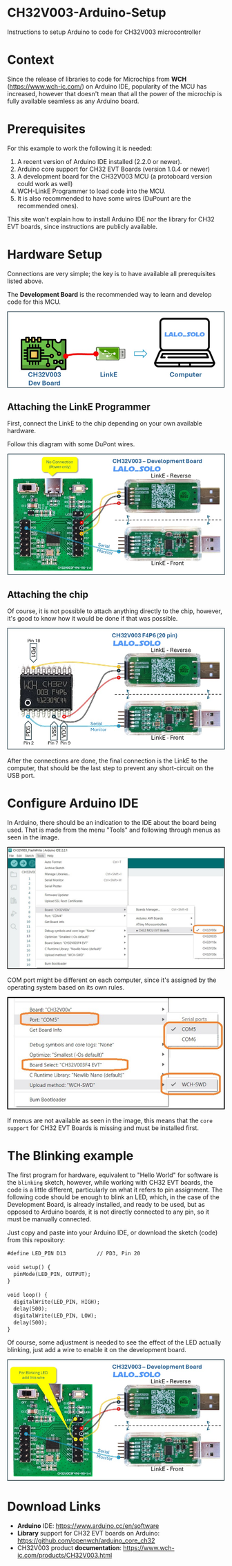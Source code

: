 # CH32V003-Arduino-Setup
Instructions to setup Arduino to code for CH32V003 microcontroller

# Context
Since the release of libraries to code for Microchips from **WCH** (https://www.wch-ic.com/) on Arduino IDE, popularity of the MCU has increased, however that doesn't mean that all the power of the microchip is fully available seamless as any Arduino board.

# Prerequisites
For this example to work the following it is needed:
1. A recent version of Arduino IDE installed (2.2.0 or newer).
2. Arduino core support for CH32 EVT Boards (version 1.0.4 or newer)
3. A development board for the CH32V003 MCU (a protoboard version could work as well)
4. WCH-LinkE Programmer to load code into the MCU.
5. It is also recommended to have some wires (DuPount are the recommended ones).

This site won't explain how to install Arduino IDE nor the library for CH32 EVT boards, since instructions are publicly available.

# Hardware Setup
Connections are very simple; the key is to have available all prerequisites listed above.

The **Development Board** is the recommended way to learn and develop code for this MCU.

![Connection of Development Board to Computer](assets/CH32V-Wiring-to-Computer.jpg)

## Attaching the LinkE Programmer
First, connect the LinkE to the chip depending on your own available hardware.

Follow this diagram with some DuPont wires.

![Connection to the Development Board](assets/CH32V-Wiring-DevBoard.jpg)


## Attaching the chip
Of course, it is not possible to attach anything directly to the chip, however, it's good to know how it would be done if that was possible.

![Connection to the Development Board](assets/CH32V-Wiring-20pin.jpg)

After the connections are done, the final connection is the LinkE to the computer, that should be the last step to prevent any short-circuit on the USB port.

# Configure Arduino IDE
In Arduino, there should be an indication to the IDE about the board being used.
That is made from the menu "Tools" and following through menus as seen in the image.

![Arduino Configuration](assets/Arduino-Board-Config.jpg)

COM port might be different on each computer, since it's assigned by the operating system based on its own rules.

![Arduino Serial Configuration](assets/Arduino-Serial-Configuration.jpg)

If menus are not available as seen in the image, this means that the `core support` for CH32 EVT Boards is missing and must be installed first.


# The Blinking example
The first program for hardware, equivalent to "Hello World" for software is the `blinking` sketch, however, while working with CH32 EVT boards, the code is a little different, particularly on what it refers to pin assignment.
The following code should be enough to blink an LED, which, in the case of the Development Board, is already installed, and ready to be used, but as opposed to Arduino boards, it is not directly connected to any pin, so it must be manually connected.

Just copy and paste into your Arduino IDE, or download the sketch (code) from this repository:

```
#define LED_PIN D13          // PD3, Pin 20

void setup() {
  pinMode(LED_PIN, OUTPUT);
}

void loop() {
  digitalWrite(LED_PIN, HIGH);
  delay(500);
  digitalWrite(LED_PIN, LOW);
  delay(500);
}
```

Of course, some adjustment is needed to see the effect of the LED actually blinking, just add a wire to enable it on the development board.

![Connecting the LED1 from Development Board](assets/CH32V-Wiring-Blinking-LED.jpg)


# Download Links
* **Arduino** IDE: https://www.arduino.cc/en/software
* **Library** support for CH32 EVT boards on Arduino: https://github.com/openwch/arduino_core_ch32
* CH32V003 product **documentation**: https://www.wch-ic.com/products/CH32V003.html


